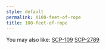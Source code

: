 ```yaml
---
style: default
permalink: X100-feet-of-rope
title: 100-feet-of-rope
---
```

You may also like:
[SCP-109](http://scp-wiki.net/scp-109)
[SCP-2789](http://scp-wiki.net/scp-2789)